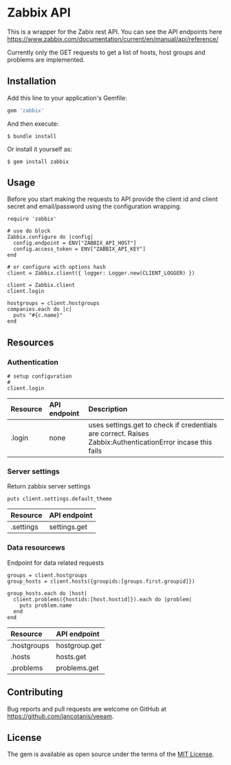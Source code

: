 # Zabbix API

This is a wrapper for the Zabix rest API. You can see the API endpoints here https://www.zabbix.com/documentation/current/en/manual/api/reference/

Currently only the GET requests to get a list of hosts, host groups and problems are implemented.

## Installation

Add this line to your application's Gemfile:

```ruby
gem 'zabbix'
```

And then execute:

    $ bundle install

Or install it yourself as:

    $ gem install zabbix

## Usage

Before you start making the requests to API provide the client id and client secret and email/password using the configuration wrapping.

```
require 'zabbix'

# use do block
Zabbix.configure do |config|
  config.endpoint = ENV["ZABBIX_API_HOST"]
  config.access_token = ENV["ZABBIX_API_KEY"]
end

# or configure with options hash
client = Zabbix.client({ logger: Logger.new(CLIENT_LOGGER) })

client = Zabbix.client
client.login

hostgroups = client.hostgroups
companies.each do |c|
  puts "#{c.name}"
end
```

## Resources
### Authentication
```
# setup configuration
#
client.login
```
|Resource|API endpoint|Description|
|:--|:--|:--|
|.login| none |uses settings.get to check if credentials are correct. Raises Zabbix:AuthenticationError incase this fails|


### Server settings
Return zabbix server settings
```
puts client.settings.default_theme
```

|Resource|API endpoint|
|:--|:--|
|.settings|settings.get|



### Data resourcews
Endpoint for data related requests 
```
groups = client.hostgroups
group_hosts = client.hosts({groupids:[groups.first.groupid]})

group_hosts.each do |host|
  client.problems({hostids:[host.hostid]}).each do |problem|
    puts problem.name
  end
end
```

|Resource|API endpoint|
|:--|:--|
|.hostgroups|hostgroup.get|
|.hosts|hosts.get|
|.problems|problems.get|



## Contributing

Bug reports and pull requests are welcome on GitHub at https://github.com/jancotanis/veeam.

## License

The gem is available as open source under the terms of the [MIT License](https://opensource.org/licenses/MIT).
